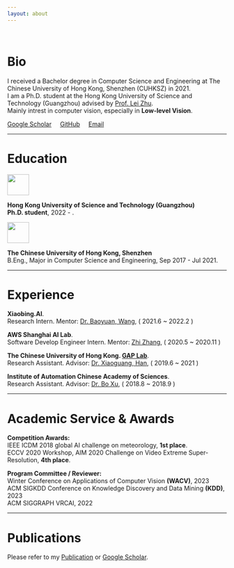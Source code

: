 ```yaml
---
layout: about 
---
```


<br/>

# Bio

I received a Bachelor degree in Computer Science and Engineering at The Chinese University of Hong Kong, Shenzhen (CUHKSZ) in 2021.    
I am a Ph.D. student at the Hong Kong University of Science and Technology (Guangzhou) advised by [Prof. Lei Zhu](https://sites.google.com/site/indexlzhu/home).   
Mainly intrest in computer vision, especially in **Low-level Vision**.

[Google Scholar](https://scholar.google.com/citations?&user=KWbcBucAAAAJ) &nbsp;&nbsp;&nbsp;
[GitHub](https://github.com/haoyuc) &nbsp;&nbsp;&nbsp;
[Email](mailto:hchen794@connect.hkust-gz.edu.cn)

<hr>

# Education

<div class="media">
	<a name="fsaf" class="pull-left">
		<img class="media-object" src="../assets/img/hkust.png" width="50px" height="48px">
	</a>
	<div class="media-body">
		<p class="media-heading">
			<strong>
				 Hong Kong University of Science and Technology (Guangzhou)
		 </strong><br>
			<strong>Ph.D. student</strong>, 2022 - .
		</p>
	</div>
</div>

<p class="whiteline">
</p>


<div class="media">
	<a name="fsaf" class="pull-left">
		<img class="media-object" src="../assets/img/cuhksz.png" width="50px" height="48px">
	</a>
	<div class="media-body">
		<p class="media-heading">
			<strong>
				 The Chinese University of Hong Kong, Shenzhen
		 </strong><br>
			B.Eng., Major in Computer Science and Engineering, Sep 2017 - Jul 2021.
		</p>
	</div>
</div>

<hr>



# Experience 
 
<!--**Hong Kong University of Science and Technology (Guangzhou)**     
	Research Assistant.  Advisor: [Prof. Lei Zhu](https://sites.google.com/site/indexlzhu/home), ( 2022.4 ~ present )

<p class="whiteline">
</p>-->

**Xiaobing.AI**.   
	Research Intern.  Mentor: [Dr. Baoyuan, Wang](https://scholar.google.com.hk/citations?user=OWa5rOEAAAAJ), ( 2021.6 ~ 2022.2 )

<p class="whiteline">
</p>

**AWS Shanghai AI Lab**.   
	Software Develop Engineer Intern. Mentor: [Zhi Zhang](https://scholar.google.com.hk/citations?user=nZr0oXQAAAAJ), ( 2020.5 ~ 2020.11 )   

<p class="whiteline">
</p>

**The Chinese University of Hong Kong. [GAP Lab](https://mypage.cuhk.edu.cn/academics/hanxiaoguang/index.html)**.   
	Research Assistant.  Advisor: [Dr. Xiaoguang, Han](https://mypage.cuhk.edu.cn/academics/hanxiaoguang/index.html), ( 2019.6 ~ 2021 )   

<p class="whiteline">
</p>

**Institute of Automation Chinese Academy of Sciences**.           
	Research Assistant. Advisor: [Dr. Bo Xu](http://people.ucas.edu.cn/~xubo_casia), ( 2018.8 ~ 2018.9 )       


<!--* **AWS Shanghai AI Lab** &ensp; <font color=gray>( 2020/05 ~ 2020/11 )</font>
  * Software Develop Engineer Intern

* **Shenzhen Research Institute of Big Data** &ensp;<font color=gray>( 2019/06 ~ )</font>
  * Research Assistant

* **Institute of Automation Chinese Academy of Sciences** &ensp;<font color=gray>( 2018/08 ~ 2018/09 )</font>
  * Research Assistant-->


<hr>

<!--# Awards

**IEEE ICDM 2018 global AI challenge on meteorology** 1st place.

**ECCV 2020 Workshop, AIM 2020 Challenge on Video Extreme Super-Resolution** 4th place.


<hr>


# Academic Service

**Reviewer:**     
Winter Conference on Applications of Computer Vision (WACV) 2023

<hr>-->

# Academic Service & Awards

**Competition Awards:**     
IEEE ICDM 2018 global AI challenge on meteorology, **1st place**.   
ECCV 2020 Workshop, AIM 2020 Challenge on Video Extreme Super-Resolution, **4th place**.

<p class="whiteline">
</p>

**Program Committee / Reviewer:**     
Winter Conference on Applications of Computer Vision **(WACV)**, 2023  
ACM SIGKDD Conference on Knowledge Discovery and Data Mining **(KDD)**, 2023   
ACM SIGGRAPH VRCAI, 2022

<hr>

# Publications

Please refer to my [Publication](https://haoyuchen.com/portfolio/) or [Google Scholar](https://scholar.google.com/citations?&user=KWbcBucAAAAJ).

